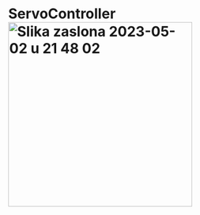 # ServoController<img width="372" alt="Slika zaslona 2023-05-02 u 21 48 02" src="https://user-images.githubusercontent.com/48209720/235774666-205cf7e6-c006-4951-90d7-734774091a60.png">
